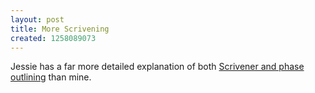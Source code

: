 ```yaml
---
layout: post
title: More Scrivening
created: 1258089073
---
```

Jessie has a far more detailed explanation of both [Scrivener and phase outlining](http://jessiewriting.wordpress.com/2009/11/06/for-the-love-of-scrivener/) than mine.
